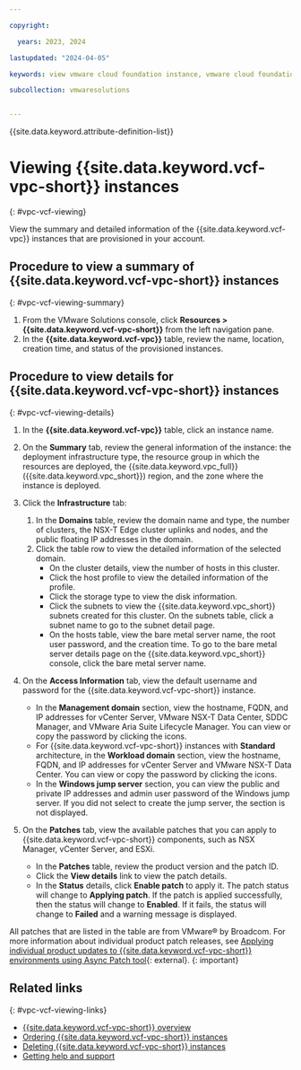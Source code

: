 ```yaml
---

copyright:

  years: 2023, 2024

lastupdated: "2024-04-05"

keywords: view vmware cloud foundation instance, vmware cloud foundation instance, view instance, view vmware cloud edition instance

subcollection: vmwaresolutions


---
```


{{site.data.keyword.attribute-definition-list}}

# Viewing {{site.data.keyword.vcf-vpc-short}} instances
{: #vpc-vcf-viewing}

View the summary and detailed information of the {{site.data.keyword.vcf-vpc}} instances that are provisioned in your account.

## Procedure to view a summary of {{site.data.keyword.vcf-vpc-short}} instances
{: #vpc-vcf-viewing-summary}

1. From the VMware Solutions console, click **Resources > {{site.data.keyword.vcf-vpc-short}}** from the left navigation pane.
2. In the **{{site.data.keyword.vcf-vpc}}** table, review the name, location, creation time, and status of the provisioned instances.

## Procedure to view details for {{site.data.keyword.vcf-vpc-short}} instances
{: #vpc-vcf-viewing-details}

1. In the **{{site.data.keyword.vcf-vpc}}** table, click an instance name.
2. On the **Summary** tab, review the general information of the instance: the deployment infrastructure type, the resource group in which the resources are deployed, the {{site.data.keyword.vpc_full}} ({{site.data.keyword.vpc_short}}) region, and the zone where the instance is deployed.

3. Click the **Infrastructure** tab:
   1. In the **Domains** table, review the domain name and type, the number of clusters, the NSX-T Edge cluster uplinks and nodes, and the public floating IP addresses in the domain.
   2. Click the table row to view the detailed information of the selected domain.
      * On the cluster details, view the number of hosts in this cluster.
      * Click the host profile to view the detailed information of the profile.
      * Click the storage type to view the disk information.
      * Click the subnets to view the {{site.data.keyword.vpc_short}} subnets created for this cluster. On the subnets table, click a subnet name to go to the subnet detail page.
      * On the hosts table, view the bare metal server name, the root user password, and the creation time. To go to the bare metal server details page on the {{site.data.keyword.vpc_short}} console, click the bare metal server name.

4. On the **Access Information** tab, view the default username and password for the {{site.data.keyword.vcf-vpc-short}} instance.
   * In the **Management domain** section, view the hostname, FQDN, and IP addresses for vCenter Server, VMware NSX-T Data Center, SDDC Manager, and VMware Aria Suite Lifecycle Manager. You can view or copy the password by clicking the icons.
   * For {{site.data.keyword.vcf-vpc-short}} instances with **Standard** architecture, in the **Workload domain** section, view the hostname, FQDN, and IP addresses for vCenter Server and VMware NSX-T Data Center. You can view or copy the password by clicking the icons.
   * In the **Windows jump server** section, you can view the public and private IP addresses and admin user password of the Windows jump server. If you did not select to create the jump server, the section is not displayed.

5. On the **Patches** tab, view the available patches that you can apply to {{site.data.keyword.vcf-vpc-short}} components, such as NSX Manager, vCenter Server, and ESXi.
   * In the **Patches** table, review the product version and the patch ID.
   * Click the **View details** link to view the patch details.
   * In the **Status** details, click **Enable patch** to apply it. The patch status will change to **Applying patch**. If the patch is applied successfully, then the status will change to **Enabled**. If it fails, the status will change to **Failed** and a warning message is displayed.

All patches that are listed in the table are from VMware® by Broadcom. For more information about individual product patch releases, see [Applying individual product updates to {{site.data.keyword.vcf-vpc-short}} environments using Async Patch tool](https://kb.vmware.com/s/article/88287){: external}.
{: important} 

## Related links
{: #vpc-vcf-viewing-links}

* [{{site.data.keyword.vcf-vpc-short}} overview](/docs/vmwaresolutions?topic=vmwaresolutions-vpc-vcf-ovw)
* [Ordering {{site.data.keyword.vcf-vpc-short}} instances](/docs/vmwaresolutions?topic=vmwaresolutions-vpc-vcf-ordering)
* [Deleting {{site.data.keyword.vcf-vpc-short}} instances](/docs/vmwaresolutions?topic=vmwaresolutions-vpc-vcf-deleting)
* [Getting help and support](/docs/vmwaresolutions?topic=vmwaresolutions-trbl_support)
